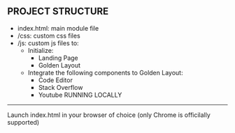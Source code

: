 PROJECT STRUCTURE
--------------
- index.html: main module file
- /css: custom css files
- /js: custom js files to:
    - Initialize:
        - Landing Page
        - Golden Layout
    - Integrate the following components to Golden Layout:
        - Code Editor
        - Stack Overflow
        - Youtube
RUNNING LOCALLY
-------------
Launch index.html in your browser of choice (only Chrome is officilally supported)

